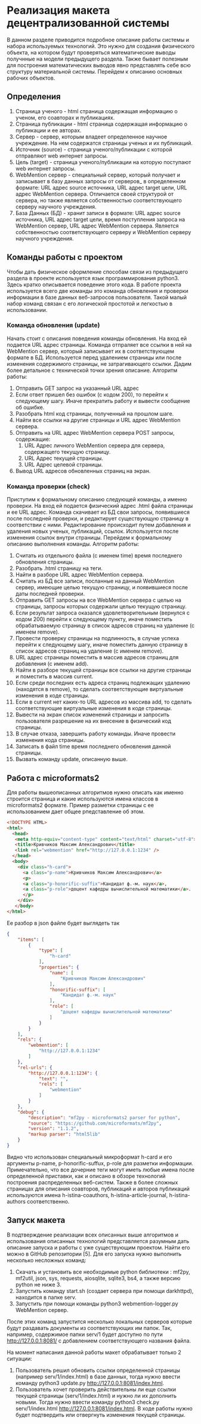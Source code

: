 # Реализация макета децентрализованной системы
В данном разделе приводится подробное описание работы системы и набора используемых технологий. Это нужно для создания физического объекта, на котором будут проверяться математические выводы получнные на модели предыдущего раздела. Также бывает полезным для построения математических выводов явно представлять себе всю структуру материальной системы. Перейдем к описанию основных рабочих объектов.
## Определения
1. Страница ученого - html страница содержащая информацию о ученом, его соавторах и публикациях.
2. Страница публикации - html страница содержащая информацию о публикации и ее авторах.
3. Сервер - сервер, которым владеет определенное научное учреждение. На нем содержатся страницы ученых и их публикаций.
4. Источник (source) - страница ученого/публикации с которой отправляют web интернет запросы.
5. Цель (target) - страница ученого/публикации на которую поступают web интернет запросы.
4. WebMention сервер - специальный сервер, который получает и записывает в базу данных запросы от серверов_ в определенном формате: URL адрес source источника, URL адрес target цели, URL адрес WebMention сервера. Отличается своей структурой от сервера, но также является собственностью соответствующего серверу научного учреждения.
6. База Данных (БД) - хранит записи в формате: URL адрес source источника, URL адрес target цели, время поступления запроса на WebMention сервер, URL адрес WebMention сервера. Является собственностью соответствующего серверу и WebMention серверу научного учреждения.

## Команды работы с проектом
Чтобы дать физическое оформление способам связи из предыдущего раздела в проекте используется язык программирования python3. Здесь кратко описывается поведение этого кода. В работе проекта используется всего две команды это команда обновления и проверки информации в базе данных веб-запросов пользователя. Такой малый набор команд связан с его логической простотой и легкостью в использовании.
### Команда обновления (update)
Начать стоит с описания поведения команды обновления. На вход ей подается URL адрес страницы. Команда отпраляет все ссылки в ней на WebMention сервер, который записывает их в соответствующем формате в БД. Используется перед удалением страницы или после изменения содержимого страницы, не затрагивающего ссылки. Дадим более детальное с технической точки зрения описание. Алгоритм работы:
1. Отправить GET запрос на указанный URL адрес
2. Если ответ пришел без ошибок (с кодом 200), то перейти к следующему шагу. Иначе прекратить работу и вывести сообщение об ошибке.
3. Разобрать html код страницы, полученный на прошлом шаге.
4. Найти все ссылки на другие страницы и URL адрес WebMention сервера.
5. Отправить на URL адрес WebMention сервера POST запросы, содержащие:
    1. URL Адрес личного  WebMention сервера для сервера, содержащего текущую страницу.
    1. URL Адрес текущей страницы.
    1. URL Адрес целевой страницы.
6. Вывод URL адресов обновленных страниц на экран.

### Команда проверки (check)
Приступим к формальному описанию следующей команды, а именно проверки. На вход ей подается физический адрес .html файла страницы и ее URL адрес. Команда скачивает из БД свои запросы, появившиеся после последней проверки, и редактирует существующую страницу в соответствии с ними. Редактирование происходит путем добавления и удаления новых ученых, публикаций, ссылок. Используется после изменения ссылок внутри страницы. Перейдем к формальному описанию выполнения команды. Алгоритм работы:
1. Считать из отдельного файла (с именем time) время последнего обновления страницы.
2. Разобрать .html страницу на теги. 
3. Найти в разборе URL адрес WebMention сервера.
4. Считать из БД все записи, посланные на данный WebMention сервер, имеющие целью текущую страницу, и появившиеся после даты последней проверки.
5. Отправить GET запросы на все WebMention сервера с целью на страницы, запросы которых содержали целью текущую страницу.
6. Если результат запроса оказался удовлетворительным (вернулся с кодом 200) перейти к следующему пункту, иначе поместить обрабатываемую страницу в список адресов страниц на удаление (с именем remove).
7. Провести проверку страницы на подлинность, в случае успеха перейти к следующему шагу, иначе поместить данную страницу в список адресов страниц на удаление (с именем remove).
8. URL адрес страницы поместить в массив адресов страниц для добавления (с именем add).
9. Найти в разборе текущей страницы все ссылки на другие страницы и поместить в массив current.
10. Если среди последних есть адреса страниц подлежащих удалению (находятся в remove), то сделать соответствующие виртуальные изменения в коде страницы.
11. Если в current нет каких-то URL адресов из массива add, то сделать соответствующие виртуальные изменения в коде страницы.
12. Вывести на экран список изменений страницы и запросить пользователя разрешение на их внесение в физический код страницы.
13. В случае отказа, завершить работу команды. Иначе провести изменения кода страницы.
14. Записать в файл time время последнего обновления данной страницы.
15. Вызвать команду update, описанную выше.

## Работа с microformats2
Для работы вышеописанных алгоритмов нужно описать как именно строится страница и какие используются имена классов в microformats2 формате. Пример разметки страницы с ее использованием дает общее рпедставление об этом.
``` html 
<!DOCTYPE HTML>
<html>
  <head>
   <meta http-equiv="content-type" content="text/html" charset="utf-8">
   <title>Кривчиков Максим Александрович</title>
   <link rel="webmention" href="http://127.0.0.1:1234" />
  </head>
  <body>
    <div class="h-card">
      <a class="p-name">Кривчиков Максим Александрович</a>
      <p>
      <a class="p-honorific-suffix">Кандидат ф.-м. наук</a>,
      <a class="p-role">доцент кафедры вычислительной математики</a>.
      </p>
    </div>
   </body>
</html>
```
Ее разбор в json файле будет выглядеть так
``` json 
{
    "items": [
        {
            "type": [
                "h-card"
            ],
            "properties": {
                "name": [
                    "Кривчиков Максим Александрович"
                ],
                "honorific-suffix": [
                    "Кандидат ф.-м. наук"
                ],
                "role": [
                    "доцент кафедры вычислительной математики"
                ]
            }
        }
    ],
    "rels": {
        "webmention": [
            "http://127.0.0.1:1234"
        ]
    },
    "rel-urls": {
        "http://127.0.0.1:1234": {
            "text": "",
            "rels": [
                "webmention"
            ]
        }
    },
    "debug": {
        "description": "mf2py - microformats2 parser for python",
        "source": "https://github.com/microformats/mf2py",
        "version": "1.1.2",
        "markup parser": "html5lib"
    }
}
```
Видно что использован специальный микроформат h-card и его аргументы p-name, p-honorific-suffux, p-role для разметки информации. Примечательно, что все дочерние теги могут иметь любые имена после определенной приставки, как и описано в обзоре технологий построения распределенных веб-систем. Также в более сложных страницах для описания соавторов, публикаций и авторов публикаций используются имена h-istina-coauthors, h-istina-article-journal, h-istina-authors соответственно.
## Запуск макета
В подтверждение реализации всех описанных выше алгоритмов и использования описанных технологий представляется разумным дать описание запуска и работы с уже существующим проектом. Найти его можно в GitHub репозитории [5]. Для его запуска нужно выполнить несколько несложных команд:
1. Скачать и установить все необходимые python библиотеки : mf2py, mf2util, json, sys, requests, aiosqlite, sqlite3, bs4, а также версию python не ниже 3.
2. Запустить команду start.sh (создает сервера при помощи darkhttpd), находится в папке serv.
3. Запустить при помощи команды python3 webmention-logger.py WebMention сервер.

После этих команд запустится несколько локальных серверов которые будут раздавать документы из соответствующих им папок. Так, например, содержимое папки serv/1 будет доступно по пути http://127.0.0.1:8081/ с добавлением соответствующего названия файла.

На момент написания данной работы макет обрабатывает только 2 ситуации:
1. Пользователь решил обновить ссылки определенной страницы (например serv/1/index.html) в базе данных, тогда нужно ввести команду python3 update.py http://127.0.0.1:8081/index.html. 
2. Пользователь хочет проверить действительны ли еще ссылки текущей страницы (serv/1/index.html) и нужно ли их дополнить новыми. Тогда нужно ввести команду python3 check.py serv/1/index.html http://127.0.0.1:8081/index.html. В ходе работы нужно будет подтвердить или отвергнуть изменения текущей страницы.
